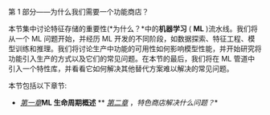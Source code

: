 <title>B18024_Section1_ePub</title>

第 1 部分——为什么我们需要一个功能商店？

本节集中讨论特征存储的重要性(*为什么？*中的**机器学习** ( **ML** )流水线。我们将从一个 ML 问题开始，并经历 ML 开发的不同阶段，如数据探索、特征工程、模型训练和推理。我们将讨论生产中功能的可用性如何影响模型性能，并开始研究将功能引入生产的方式以及它们的常见问题。在本节的最后，我们将在 ML 管道中引入一个特性库，并看看它如何解决其他替代方案难以解决的常见问题。

本节包括以下章节:

*   [*第一章*](B18024_01_ePub.xhtml#_idTextAnchor014)**ML 生命周期概述**
**   [*第二章*](B18024_02_ePub.xhtml#_idTextAnchor029) ，*特色商店解决什么问题？**